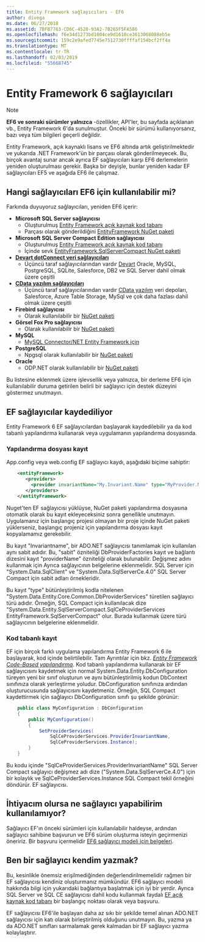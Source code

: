 ```yaml
---
title: Entity Framework sağlayıcıları - EF6
author: divega
ms.date: 06/27/2018
ms.assetid: 7BFB7763-CD6C-4520-93A2-7B265F5FA586
ms.openlocfilehash: f6e34d1273bd1004ce9d1610ce3613068088eb5e
ms.sourcegitcommit: 159c2e9afed7745e7512730ffffaf154bcf2ff4a
ms.translationtype: MT
ms.contentlocale: tr-TR
ms.lasthandoff: 02/03/2019
ms.locfileid: "55668745"
---
```

# <a name="entity-framework-6-providers"></a>Entity Framework 6 sağlayıcıları
> [!NOTE]
> **EF6 ve sonraki sürümler yalnızca** -özellikler, API'ler, bu sayfada açıklanan vb., Entity Framework 6'da sunulmuştur. Önceki bir sürümü kullanıyorsanız, bazı veya tüm bilgileri geçerli değildir.

Entity Framework, açık kaynaklı lisans ve EF6 altında artık geliştirilmektedir ve yukarıda .NET Framework'ün bir parçası olarak gönderilmeyecek. Bu, birçok avantaj sunar ancak ayrıca EF sağlayıcıları karşı EF6 derlemelerin yeniden oluşturulması gerekir. Başka bir deyişle, bunlar yeniden kadar EF sağlayıcıları EF5 ve aşağıda EF6 ile çalışmaz.

## <a name="which-providers-are-available-for-ef6"></a>Hangi sağlayıcıları EF6 için kullanılabilir mi?

Farkında duyuyoruz sağlayıcıları, yeniden EF6 içerir:

*   **Microsoft SQL Server sağlayıcısı**
    *   Oluşturulmuş [Entity Framework açık kaynak kod tabanı](http://github.com/aspnet/EntityFramework6)
    *   Parçası olarak gönderildiğini [EntityFramework NuGet paketi](http://nuget.org/packages/EntityFramework)
*   **Microsoft SQL Server Compact Edition sağlayıcısı**
    *   Oluşturulmuş [Entity Framework açık kaynak kod tabanı](http://github.com/aspnet/EntityFramework6)
    *   İçinde sevk [EntityFramework.SqlServerCompact NuGet paketi](http://nuget.org/packages/EntityFramework.SqlServerCompact)
*   [**Devart dotConnect veri sağlayıcıları**](http://www.devart.com/dotconnect/)
    *   Üçüncü taraf sağlayıcılarından vardır [Devart](http://www.devart.com/) Oracle, MySQL, PostgreSQL, SQLite, Salesforce, DB2 ve SQL Server dahil olmak üzere çeşitli
*   [**CData yazılım sağlayıcıları**](http://www.cdata.com/ado/)
    *   Üçüncü taraf sağlayıcılarından vardır [CData yazılım](http://www.cdata.com/ado/) veri depoları, Salesforce, Azure Table Storage, MySql ve çok daha fazlası dahil olmak üzere çeşitli
*   **Firebird sağlayıcısı**
    *   Olarak kullanılabilir bir [NuGet paketi](https://www.nuget.org/packages/EntityFramework.Firebird/)
*   **Görsel Fox Pro sağlayıcısı**
    *   Olarak kullanılabilir bir [NuGet paketi](https://www.nuget.org/packages/VFPEntityFrameworkProvider2/)
*   **MySQL**
    *   [MySQL Connector/NET Entity Framework için](https://dev.mysql.com/doc/connector-net/en/connector-net-entityframework60.html)
*   **PostgreSQL**
    *   Npgsql olarak kullanılabilir bir [NuGet paketi](https://www.nuget.org/packages/EntityFramework6.Npgsql/)
*   **Oracle**
    *   ODP.NET olarak kullanılabilir bir [NuGet paketi](https://www.nuget.org/packages/Oracle.ManagedDataAccess.EntityFramework/)

Bu listesine eklenmek üzere işlevsellik veya yalnızca, bir derleme EF6 için kullanılabilir duruma getirilen belirli bir sağlayıcı için destek düzeyini göstermez unutmayın.

## <a name="registering-ef-providers"></a>EF sağlayıcılar kaydediliyor

Entity Framework 6 EF sağlayıcılardan başlayarak kaydedilebilir ya da kod tabanlı yapılandırma kullanarak veya uygulamanın yapılandırma dosyasında.

### <a name="config-file-registration"></a>Yapılandırma dosyası kayıt

App.config veya web.config EF sağlayıcı kaydı, aşağıdaki biçime sahiptir:


``` xml
    <entityFramework>
       <providers>
         <provider invariantName="My.Invariant.Name" type="MyProvider.MyProviderServices, MyAssembly" />
       </providers>
    </entityFramework>
```

Nuget'ten EF sağlayıcısı yüklüyse, NuGet paketi yapılandırma dosyasına otomatik olarak bu kayıt ekleyeceksiniz sonra genellikle unutmayın. Uygulamanız için başlangıç projesi olmayan bir proje içinde NuGet paketi yüklerseniz, başlangıç projeniz için yapılandırma dosyası kayıt kopyalamamız gerekebilir.

Bu kayıt "Invariantname", bir ADO.NET sağlayıcısı tanımlamak için kullanılan aynı sabit adıdır. Bu, "sabit" özniteliği DbProviderFactories kayıt ve bağlantı dizesini kayıt "providerName" özniteliği olarak bulunabilir. Değişmez adını kullanmak için Ayrıca sağlayıcının belgelerine eklenmelidir. SQL Server için "System.Data.SqlClient" ve "System.Data.SqlServerCe.4.0" SQL Server Compact için sabit adları örnekleridir.

Bu kayıt "type" bütünleştirilmiş kodla nitelenen "System.Data.Entity.Core.Common.DbProviderServices" türetilen sağlayıcı türü adıdır. Örneğin, SQL Compact için kullanılacak dize "System.Data.Entity.SqlServerCompact.SqlCeProviderServices EntityFramework.SqlServerCompact" olur. Burada kullanmak üzere türü sağlayıcının belgelerine eklenmelidir.

### <a name="code-based-registration"></a>Kod tabanlı kayıt

EF için birçok farklı uygulama yapılandırma Entity Framework 6 ile başlayarak, kod içinde belirtilebilir. Tam Ayrıntılar için bkz.  _[Entity Framework Code-Based yapılandırma](https://msdn.microsoft.com/data/jj680699)_. Kod tabanlı yapılandırma kullanarak bir EF sağlayıcısını kaydetmek için normal System.Data.Entity.DbConfiguration türeyen yeni bir sınıf oluşturun ve aynı bütünleştirilmiş kodun DbContext sınıfınıza olarak yerleştirme yoludur. DbConfiguration sınıfınıza ardından oluşturucusunda sağlayıcısını kaydetmeniz. Örneğin, SQL Compact kaydettirmek için sağlayıcı DbConfiguration sınıfı şu şekilde görünür:

``` csharp
    public class MyConfiguration : DbConfiguration
    {
        public MyConfiguration()
        {
            SetProviderServices(
                SqlCeProviderServices.ProviderInvariantName,
                SqlCeProviderServices.Instance);
        }
    }
```

Bu kodu içinde "SqlCeProviderServices.ProviderInvariantName" SQL Server Compact sağlayıcı değişmez adı dize ("System.Data.SqlServerCe.4.0") için bir kolaylık ve SqlCeProviderServices.Instance SQL Compact tekil örneğini döndürür. EF sağlayıcısı.

## <a name="what-if-the-provider-i-need-isnt-available"></a>İhtiyacım olursa ne sağlayıcı yapabilirim kullanılamıyor?

Sağlayıcı EF'ın önceki sürümleri için kullanılabilir haldeyse, ardından sağlayıcı sahibine başvurun ve EF6 sürüm oluşturma isteyin geçirmenizi öneririz. Bir başvuru içermelidir [EF6 sağlayıcı modeli için belgeleri](~/ef6/fundamentals/providers/provider-model.md).

## <a name="can-i-write-a-provider-myself"></a>Ben bir sağlayıcı kendim yazmak?

Bu, kesinlikle önemsiz erişilmediğinden değerlendirilmemelidir rağmen bir EF sağlayıcısı kendiniz oluşturmanız mümkündür. EF6 sağlayıcı modeli hakkında bilgi için yukarıdaki bağlantıya başlatmak için iyi bir yerdir. Ayrıca SQL Server ve SQL CE sağlayıcısı dahil kodu kullanmak faydalı [EF açık kaynak kod tabanı](https://github.com/aspnet/EntityFramework6) bir başlangıç noktası olarak veya başvuru.

EF sağlayıcısı EF6'ile başlayan daha az sıkı bir şekilde temel alınan ADO.NET sağlayıcısı için katı olarak birleştirilmiş olduğunu unutmayın. Bu, yazma ya da ADO.NET sınıfları sarmalamak gerek kalmadan bir EF sağlayıcı yazma kolaylaştırır.
